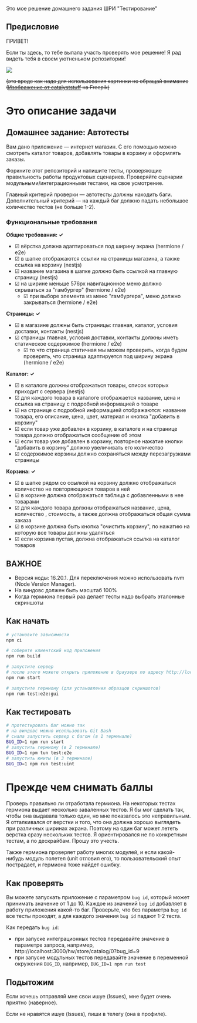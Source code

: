 Это мое решение домашнего задания ШРИ "Тестирование"

## Предисловие

ПРИВЕТ!

Если ты здесь, то тебе выпала участь проверять мое решение! Я рад видеть тебя в своем уютненьком репозитории!

<img src="https://img.freepik.com/free-vector/cute-cat-holding-fish-cartoon-icon-illustration-animal-food-icon-concept-isolated-flat-cartoon-style_138676-2171.jpg?w=740&t=st=1688364675~exp=1688365275~hmac=e0f4ab9baae1774e473dad18a3bd24c28f86883ba05ede833523005500a39ed0">

~~(это вроде как надо для использования картинки не обращай внимание (<a href="https://ru.freepik.com/free-vector/cute-cat-holding-fish-cartoon-icon-illustration-animal-food-icon-concept-isolated-flat-cartoon-style_10909207.htm#page=2&query=cute%20cat&position=10&from_view=search&track=ais">Изображение от catalyststuff</a> на Freepik)~~


# Это описание задачи
## Домашнее задание: Автотесты

Вам дано приложение — интернет магазин. С его помощью можно смотреть каталог товаров, добавлять товары в корзину и оформлять заказы.

Форкните этот репозиторий и напишите тесты, проверяющие правильность работы продуктовых сценариев. Проверяйте сценарии модульными/интеграционными тестами, на свое усмотрение.

Главный критерий проверки — автотесты должны находить баги. Дополнительный критерий — на каждый баг должно падать небольшое количество тестов (не больше 1-2).

### Функциональные требования

**Общие требования: &check;**
- &#x2611; вёрстка должна адаптироваться под ширину экрана (hermione / e2e)
- &#x2611; в шапке отображаются ссылки на страницы магазина, а также ссылка на корзину (nestjs)
- &#x2611; название магазина в шапке должно быть ссылкой на главную страницу (nestjs)
- &#x2611; на ширине меньше 576px навигационное меню должно скрываться за "гамбургер" (hermione / e2e)
  - &#x2611; при выборе элемента из меню "гамбургера", меню должно закрываться (hermione / e2e)

**Страницы: &check;**
- &#x2611; в магазине должны быть страницы: главная, каталог, условия доставки, контакты (nestjs)
- &#x2611; страницы главная, условия доставки, контакты должны иметь статическое содержимое (hermione / e2e)
  - &#x2611; то что страница статичная мы можем проверить, когда будем проверять, что страница адаптируется под ширину экрана (hermione / e2e)

**Каталог: &check;**
- &#x2611; в каталоге должны отображаться товары, список которых приходит с сервера (nestjs)
- &#x2611; для каждого товара в каталоге отображается название, цена и ссылка на страницу с подробной информацией о товаре
- &#x2611; на странице с подробной информацией отображаются: название товара, его описание, цена, цвет, материал и кнопка "добавить в корзину"
- &#x2611; если товар уже добавлен в корзину, в каталоге и на странице товара должно отображаться сообщение об этом
- &#x2611; если товар уже добавлен в корзину, повторное нажатие кнопки "добавить в корзину" должно увеличивать его количество
- &#x2611; содержимое корзины должно сохраняться между перезагрузками страницы

**Корзина: &check;**
- &#x2611; в шапке рядом со ссылкой на корзину должно отображаться количество не повторяющихся товаров в ней
- &#x2611; в корзине должна отображаться таблица с добавленными в нее товарами
- &#x2611; для каждого товара должны отображаться название, цена, количество , стоимость, а также должна отображаться общая сумма заказа
- &#x2611; в корзине должна быть кнопка "очистить корзину", по нажатию на которую все товары должны удаляться
- &#x2611; если корзина пустая, должна отображаться ссылка на каталог товаров

## ВАЖНОЕ

- Версия ноды: 16.20.1. Для переключения можно использовать nvm (Node Version Manager).
- На виндовс должен быть масштаб 100%
- Когда гермиона первый раз делает тесты надо выбрать эталонные скриншоты

## Как начать

```sh
# установите зависимости
npm ci

# соберите клиентский код приложения
npm run build

# запустите сервер
# после этого можете открыть приложение в браузере по адресу http://localhost:3000/hw/store
npm run start

# запустите гермиону (для установления образцов скриншотов)
npm run test:e2e:gui
```

## Как тестировать
```sh
# протестировать баг можно так
# на виндовс можно исопльзовать Git Bash
# снала запустить сервер с багом (в 1 терминале)
BUG_ID=1 npm run start
# запустить гермиону (в 2 терминале)
BUG_ID=1 npm tun test:e2e
# запустить юниты (в 3 терминале)
BUG_ID=1 npm run test:uint
```


# Прежде чем снимать баллы
Проверь правильно ли отработала гермиона.
На некоторых тестах гермиона выдает несколько заваленных тестов. Я бы мог сделать так, чтобы она выдавала только один, но мне показалось это неправильным. Я отталкивался от верстки и того, что она должна хорошо выглядеть при различных ширинах экрана. Поэтому на один баг может лететь верстка сразу нескольких тестов. Я ориентировался не по конкретным тестам, а по дескрайбам. Прошу это учесть.

Также гермиона проверяет работу многих модулей, и если какой-нибудь модуль полетел (unit отловил его), то пользовательский опыт пострадает, и гермиона тоже найдет ошибку.

## Как проверять

Вы можете запускать приложение с параметром `bug id`, который может принимать значение от 1 до 10. Каждое из значений `bug id` добавляет в работу приложения какой-то баг. Проверьте, что без параметра `bug id` все тесты проходят, а для каждого значения `bug id` падают 1-2 теста.

Как передать `bug id`:
- при запуске интеграционных тестов передавайте значение в параметре запроса, например, http://localhost:3000/hw/store/catalog/0?bug_id=9
- при запуске модульных тестов передавайте значение в переменной окружения `BUG_ID`, например, `BUG_ID=1 npm run test`

## Подытожим

Если хочешь отправляй мне свои ишуе (Issues), мне будет очень приятно (наверное).

Если не нравятся ишуе (Issues), пиши в телегу (она в профиле).
